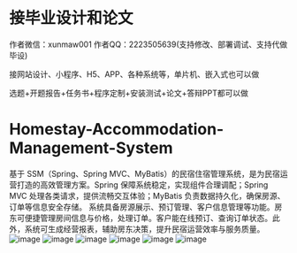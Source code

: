 # 接毕业设计和论文
作者微信：xunmaw001  作者QQ：2223505639(支持修改、部署调试、支持代做毕设)

接网站设计、小程序、H5、APP、各种系统等，单片机、嵌入式也可以做

选题+开题报告+任务书+程序定制+安装测试+论文+答辩PPT都可以做
# Homestay-Accommodation-Management-System
基于 SSM（Spring、Spring MVC、MyBatis）的民宿住宿管理系统，是为民宿运营打造的高效管理方案。Spring 保障系统稳定，实现组件合理调配；Spring MVC 处理各类请求，提供流畅交互体验；MyBatis 负责数据持久化，确保房源、订单等信息安全存储。  系统具备房源展示、预订管理、客户信息管理等功能。房东可便捷管理房间信息与价格，处理订单。客户能在线预订、查询订单状态。此外，系统可生成经营报表，辅助房东决策，提升民宿运营效率与服务质量。 
![image](https://github.com/user-attachments/assets/29438171-a7c9-4b96-8e8b-d35106ba9044)
![image](https://github.com/user-attachments/assets/e32c3ee4-eda4-411b-85ca-bb4bb8460bf2)
![image](https://github.com/user-attachments/assets/5a22aa81-eac2-45cf-81f5-dae21c087a78)
![image](https://github.com/user-attachments/assets/196aba08-705e-4b1b-994e-ff18a585a2ba)
![image](https://github.com/user-attachments/assets/049a3dcd-1c53-4673-80fa-816e0c42affa)
![image](https://github.com/user-attachments/assets/4014fccb-8468-4c3b-ad74-78f11a63f899)
